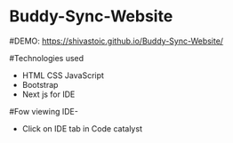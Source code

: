 # Buddy-Sync-Website

#DEMO: https://shivastoic.github.io/Buddy-Sync-Website/

#Technologies used
- HTML CSS JavaScript
- Bootstrap
- Next js for IDE


#Fow viewing IDE- 
- Click on IDE tab in Code catalyst
